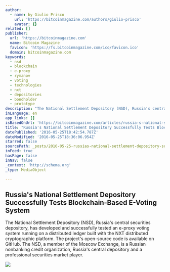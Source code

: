 ```yaml
---
author:
  - name: by Giulio Prisco
    url: 'https://bitcoinmagazine.com/authors/giulio-prisco'
    avatar: {}
related: []
publisher:
  url: 'https://bitcoinmagazine.com'
  name: Bitcoin Magazine
  favicon: 'https://fs.bitcoinmagazine.com/ico/favicon.ico'
  domain: bitcoinmagazine.com
keywords:
  - nsd
  - blockchain
  - e-proxy
  - rymanov
  - voting
  - technologies
  - nxt
  - depositories
  - bondholder
  - prototype
description: "The National Settlement Depository (NSD), Russia's central securities depository, has developed and successfully tested an e-proxy voting system running on a distributed ledger built with the NXT distributed cryptographic platform. The project's open-source code is available on GitHub. The NSD, a member of the Moscow Exchange, is a Russian nonbanking credit organization, Russia's central depository and a professional securities market player."
inLanguage: en
app_links: []
isBasedOnUrl: 'https://bitcoinmagazine.com/articles/russia-s-national-settlement-depository-successfully-tests-blockchain-based-e-voting-system-1464198071'
title: "Russia's National Settlement Depository Successfully Tests Blockchain-Based E-Voting System"
datePublished: '2016-05-25T18:42:54.787Z'
dateModified: '2016-05-25T18:36:06.954Z'
starred: false
sourcePath: _posts/2016-05-25-russias-national-settlement-depository-successfully-tests-b.md
inFeed: true
hasPage: false
inNav: false
_context: 'http://schema.org'
_type: MediaObject

---
```

<article style=""><h1>Russia's National Settlement Depository Successfully Tests Blockchain-Based E-Voting System</h1><p>The National Settlement Depository (NSD), Russia's central securities depository, has developed and successfully tested an e-proxy voting system running on a distributed ledger built with the NXT distributed cryptographic platform. The project's open-source code is available on GitHub. The NSD, a member of the Moscow Exchange, is a Russian nonbanking credit organization, Russia's central depository and a professional securities market player.</p><img src="https://fs.bitcoinmagazine.com/img/articles/russia-s-national-settlement-depository-successfully-tests-blockchain-based-e-voting-system.jpg" /></article>